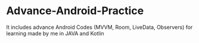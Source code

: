 # Advance-Android-Practice
It includes advance Android Codes (MVVM, Room, LiveData, Observers) for learning made by me in JAVA and Kotlin
